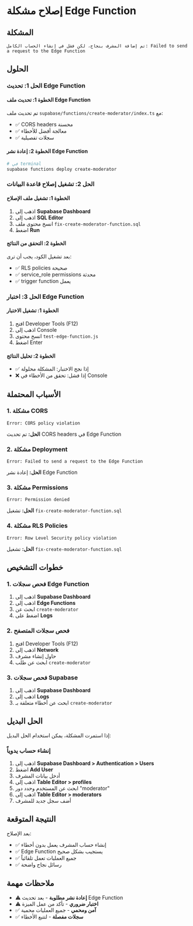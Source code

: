 # إصلاح مشكلة Edge Function

## المشكلة
```
تم إضافة المشرف بنجاح، لكن فشل في إنشاء الحساب الكامل: Failed to send a request to the Edge Function
```

## الحلول

### الحل 1: تحديث Edge Function

#### الخطوة 1: تحديث ملف Edge Function
تم تحديث ملف `supabase/functions/create-moderator/index.ts` مع:
- ✅ CORS headers محسنة
- ✅ معالجة أفضل للأخطاء
- ✅ سجلات تفصيلية

#### الخطوة 2: إعادة نشر Edge Function
```bash
# في terminal
supabase functions deploy create-moderator
```

### الحل 2: تشغيل إصلاح قاعدة البيانات

#### الخطوة 1: تشغيل ملف الإصلاح
1. اذهب إلى **Supabase Dashboard**
2. اذهب إلى **SQL Editor**
3. انسخ محتوى ملف `fix-create-moderator-function.sql`
4. اضغط **Run**

#### الخطوة 2: التحقق من النتائج
بعد تشغيل الكود، يجب أن ترى:
- ✅ RLS policies صحيحة
- ✅ service_role permissions محدثة
- ✅ trigger function يعمل

### الحل 3: اختبار Edge Function

#### الخطوة 1: تشغيل الاختبار
1. افتح Developer Tools (F12)
2. اذهب إلى Console
3. انسخ محتوى `test-edge-function.js`
4. اضغط Enter

#### الخطوة 2: تحليل النتائج
- ✅ إذا نجح الاختبار: المشكلة محلولة
- ❌ إذا فشل: تحقق من الأخطاء في Console

## الأسباب المحتملة

### 1. مشكلة CORS
```
Error: CORS policy violation
```
**الحل:** تم تحديث CORS headers في Edge Function

### 2. مشكلة Deployment
```
Error: Failed to send a request to the Edge Function
```
**الحل:** إعادة نشر Edge Function

### 3. مشكلة Permissions
```
Error: Permission denied
```
**الحل:** تشغيل `fix-create-moderator-function.sql`

### 4. مشكلة RLS Policies
```
Error: Row Level Security policy violation
```
**الحل:** تشغيل `fix-create-moderator-function.sql`

## خطوات التشخيص

### 1. فحص سجلات Edge Function
1. اذهب إلى **Supabase Dashboard**
2. اذهب إلى **Edge Functions**
3. ابحث عن `create-moderator`
4. اضغط على **Logs**

### 2. فحص سجلات المتصفح
1. افتح Developer Tools (F12)
2. اذهب إلى **Network**
3. حاول إنشاء مشرف
4. ابحث عن طلب `create-moderator`

### 3. فحص سجلات Supabase
1. اذهب إلى **Supabase Dashboard**
2. اذهب إلى **Logs**
3. ابحث عن أخطاء متعلقة بـ `create-moderator`

## الحل البديل

إذا استمرت المشكلة، يمكن استخدام الحل البديل:

### إنشاء حساب يدوياً
1. اذهب إلى **Supabase Dashboard > Authentication > Users**
2. اضغط **Add User**
3. أدخل بيانات المشرف
4. اذهب إلى **Table Editor > profiles**
5. ابحث عن المستخدم وحدد دور "moderator"
6. اذهب إلى **Table Editor > moderators**
7. أضف سجل جديد للمشرف

## النتيجة المتوقعة

بعد الإصلاح:
- ✅ إنشاء حساب المشرف يعمل بدون أخطاء
- ✅ Edge Function يستجيب بشكل صحيح
- ✅ جميع العمليات تعمل تلقائياً
- ✅ رسائل نجاح واضحة

## ملاحظات مهمة

- ⚠️ **إعادة نشر مطلوبة** - بعد تحديث Edge Function
- ⚠️ **اختبار ضروري** - تأكد من عمل الميزة
- ✅ **آمن ومحمي** - جميع العمليات محمية
- ✅ **سجلات مفصلة** - لتتبع الأخطاء
